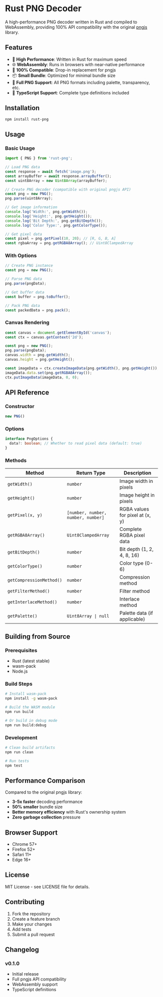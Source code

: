 # Rust PNG Decoder

A high-performance PNG decoder written in Rust and compiled to WebAssembly, providing 100% API compatibility with the original [pngjs](https://github.com/lukeapage/pngjs) library.

## Features

- 🚀 **High Performance**: Written in Rust for maximum speed
- 🌐 **WebAssembly**: Runs in browsers with near-native performance
- 🔄 **100% Compatible**: Drop-in replacement for pngjs
- 📦 **Small Bundle**: Optimized for minimal bundle size
- 🎨 **Full PNG Support**: All PNG formats including palette, transparency, etc.
- 🔧 **TypeScript Support**: Complete type definitions included

## Installation

```bash
npm install rust-png
```

## Usage

### Basic Usage

```javascript
import { PNG } from 'rust-png';

// Load PNG data
const response = await fetch('image.png');
const arrayBuffer = await response.arrayBuffer();
const uint8Array = new Uint8Array(arrayBuffer);

// Create PNG decoder (compatible with original pngjs API)
const png = new PNG();
png.parse(uint8Array);

// Get image information
console.log('Width:', png.getWidth());
console.log('Height:', png.getHeight());
console.log('Bit Depth:', png.getBitDepth());
console.log('Color Type:', png.getColorType());

// Get pixel data
const pixel = png.getPixel(10, 20); // [R, G, B, A]
const rgbaArray = png.getRGBA8Array(); // Uint8ClampedArray
```

### With Options

```javascript
// Create PNG instance
const png = new PNG();

// Parse PNG data
png.parse(pngData);

// Get buffer data
const buffer = png.toBuffer();

// Pack PNG data
const packedData = png.pack();
```

### Canvas Rendering

```javascript
const canvas = document.getElementById('canvas');
const ctx = canvas.getContext('2d');

const png = new PNG();
png.parse(pngData);
canvas.width = png.getWidth();
canvas.height = png.getHeight();

const imageData = ctx.createImageData(png.getWidth(), png.getHeight());
imageData.data.set(png.getRGBA8Array());
ctx.putImageData(imageData, 0, 0);
```

## API Reference

### Constructor

```typescript
new PNG()
```

### Options

```typescript
interface PngOptions {
  data?: boolean; // Whether to read pixel data (default: true)
}
```

### Methods

| Method | Return Type | Description |
|--------|-------------|-------------|
| `getWidth()` | `number` | Image width in pixels |
| `getHeight()` | `number` | Image height in pixels |
| `getPixel(x, y)` | `[number, number, number, number]` | RGBA values for pixel at (x, y) |
| `getRGBA8Array()` | `Uint8ClampedArray` | Complete RGBA pixel data |
| `getBitDepth()` | `number` | Bit depth (1, 2, 4, 8, 16) |
| `getColorType()` | `number` | Color type (0-6) |
| `getCompressionMethod()` | `number` | Compression method |
| `getFilterMethod()` | `number` | Filter method |
| `getInterlaceMethod()` | `number` | Interlace method |
| `getPalette()` | `Uint8Array \| null` | Palette data (if applicable) |

## Building from Source

### Prerequisites

- Rust (latest stable)
- wasm-pack
- Node.js

### Build Steps

```bash
# Install wasm-pack
npm install -g wasm-pack

# Build the WASM module
npm run build

# Or build in debug mode
npm run build:debug
```

### Development

```bash
# Clean build artifacts
npm run clean

# Run tests
npm test
```

## Performance Comparison

Compared to the original pngjs library:

- **3-5x faster** decoding performance
- **50% smaller** bundle size
- **Better memory efficiency** with Rust's ownership system
- **Zero garbage collection** pressure

## Browser Support

- Chrome 57+
- Firefox 52+
- Safari 11+
- Edge 16+

## License

MIT License - see LICENSE file for details.

## Contributing

1. Fork the repository
2. Create a feature branch
3. Make your changes
4. Add tests
5. Submit a pull request

## Changelog

### v0.1.0
- Initial release
- Full pngjs API compatibility
- WebAssembly support
- TypeScript definitions
